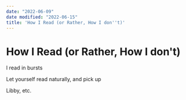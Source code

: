 ```yaml
---
date: "2022-06-09"
date modified: "2022-06-15"
title: 'How I Read (or Rather, How I don''t)'
---
```


# How I Read (or Rather, How I don't)
I read in bursts

Let yourself read naturally, and pick up

Libby, etc.
